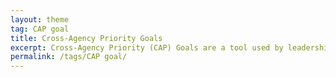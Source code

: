 ```yaml
---
layout: theme
tag: CAP goal
title: Cross-Agency Priority Goals
excerpt: Cross-Agency Priority (CAP) Goals are a tool used by leadership to accelerate progress on a limited number of Presidential priority areas where implementation requires active collaboration among multiple agencies.
permalink: /tags/CAP goal/
---
```

